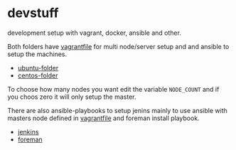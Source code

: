 # devstuff
development setup with vagrant, docker, ansible and other.

Both folders have [vagrantfile](ubuntu/Vagrant) for multi node/server setup and and ansible to setup the machines.
- [ubuntu-folder](ubuntu)
- [centos-folder](ubuntu)

To choose how many nodes you want edit the variable `NODE_COUNT` and if you choos zero it will only setup the master.

There are also ansible-playbooks to setup jenins mainly to use ansible with masters node defined in [vagrantfile](ubuntu/Vagrant) and foreman install playbook.

- [jenkins](jenkins)
- [foreman](foreman)

